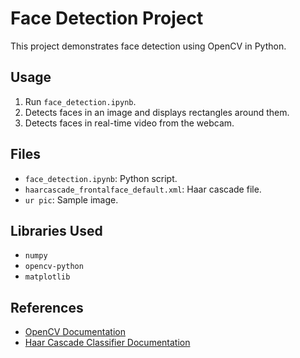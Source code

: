 # Face Detection Project

This project demonstrates face detection using OpenCV in Python.

## Usage

1. Run `face_detection.ipynb`.
2. Detects faces in an image and displays rectangles around them.
3. Detects faces in real-time video from the webcam.

## Files

- `face_detection.ipynb`: Python script.
- `haarcascade_frontalface_default.xml`: Haar cascade file.
- `ur pic`: Sample image.

## Libraries Used

- `numpy`
- `opencv-python`
- `matplotlib`

## References

- [OpenCV Documentation](https://opencv.org/)
- [Haar Cascade Classifier Documentation](https://docs.opencv.org/3.4/db/d28/tutorial_cascade_classifier.html)
